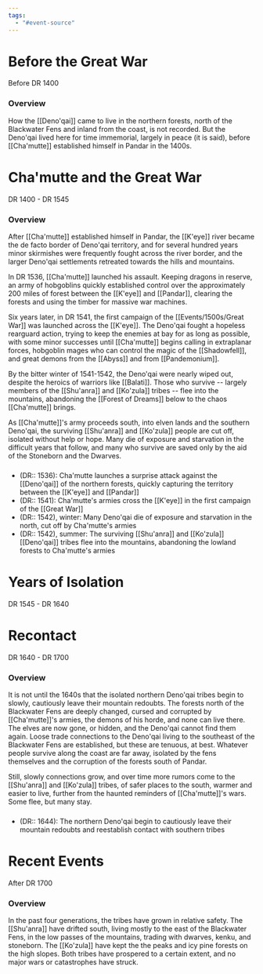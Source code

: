 ```yaml
---
tags:
  - "#event-source"
---
```

# Before the Great War
Before DR 1400

### Overview
How the [[Deno'qai]] came to live in the northern forests, north of the Blackwater Fens and inland from the coast, is not recorded. But the Deno'qai lived here for time immemorial, largely in peace (it is said), before [[Cha'mutte]] established himself in Pandar in the 1400s. 

# Cha'mutte and the Great War
DR 1400 - DR 1545

### Overview
After [[Cha'mutte]] established himself in Pandar, the [[K'eye]] river became the de facto border of Deno'qai territory, and for several hundred years minor skirmishes were frequently fought across the river border, and the larger Deno'qai settlements retreated towards the hills and mountains. 

In DR 1536, [[Cha'mutte]] launched his assault. Keeping dragons in reserve, an army of hobgoblins quickly established control over the approximately 200 miles of forest between the [[K'eye]] and [[Pandar]], clearing the forests and using the timber for massive war machines.

Six years later, in DR 1541, the first campaign of the [[Events/1500s/Great War]] was launched across the [[K'eye]]. The Deno'qai fought a hopeless rearguard action, trying to keep the enemies at bay for as long as possible, with some minor successes until [[Cha'mutte]] begins calling in extraplanar forces, hobgoblin mages who can control the magic of the [[Shadowfell]], and great demons from the [[Abyss]] and from [[Pandemonium]].

By the bitter winter of 1541-1542, the Deno'qai were nearly wiped out, despite the heroics of warriors like [[Balati]]. Those who survive -- largely members of the [[Shu'anra]] and [[Ko'zula]] tribes -- flee into the mountains, abandoning the [[Forest of Dreams]] below to the chaos [[Cha'mutte]] brings.

As [[Cha'mutte]]'s army proceeds south, into elven lands and the southern Deno'qai, the surviving [[Shu'anra]] and [[Ko'zula]] people are cut off, isolated without help or hope. Many die of exposure and starvation in the difficult years that follow, and many who survive are saved only by the aid of the Stoneborn and the Dwarves.

###
- (DR:: 1536): Cha'mutte launches a surprise attack against the [[Deno'qai]] of the northern forests, quickly capturing the territory between the [[K'eye]] and [[Pandar]]
- (DR:: 1541): Cha'mutte's armies cross the [[K'eye]] in the first campaign of the [[Great War]]
- (DR:: 1542), winter: Many Deno'qai die of exposure and starvation in the north, cut off by Cha'mutte's armies
- (DR:: 1542), summer: The surviving [[Shu'anra]] and [[Ko'zula]] [[Deno'qai]] tribes flee into the mountains, abandoning the lowland forests to Cha'mutte's armies

# Years of Isolation
DR 1545 - DR 1640

# Recontact
DR 1640 - DR 1700
### Overview
It is not until the 1640s that the isolated northern Deno'qai tribes begin to slowly, cautiously leave their mountain redoubts. The forests north of the Blackwater Fens are deeply changed, cursed and corrupted by [[Cha'mutte]]'s armies, the demons of his horde, and none can live there. The elves are now gone, or hidden, and the Deno'qai cannot find them again. Loose trade connections to the Deno'qai living to the southeast of the Blackwater Fens are established, but these are tenuous, at best. Whatever people survive along the coast are far away, isolated by the fens themselves and the corruption of the forests south of Pandar.

Still, slowly connections grow, and over time more rumors come to the [[Shu'anra]] and [[Ko'zula]] tribes, of safer places to the south, warmer and easier to live, further from the haunted reminders of [[Cha'mutte]]'s wars. Some flee, but many stay.

###
- (DR:: 1644): The northern Deno'qai begin to cautiously leave their mountain redoubts and reestablish contact with southern tribes

# Recent Events
After DR 1700
### Overview
In the past four generations, the tribes have grown in relative safety. The [[Shu'anra]] have drifted south, living mostly to the east of the Blackwater Fens, in the low passes of the mountains, trading with dwarves, kenku, and stoneborn. The [[Ko'zula]] have kept the the peaks and icy pine forests on the high slopes. Both tribes have prospered to a certain extent, and no major wars or catastrophes have struck.